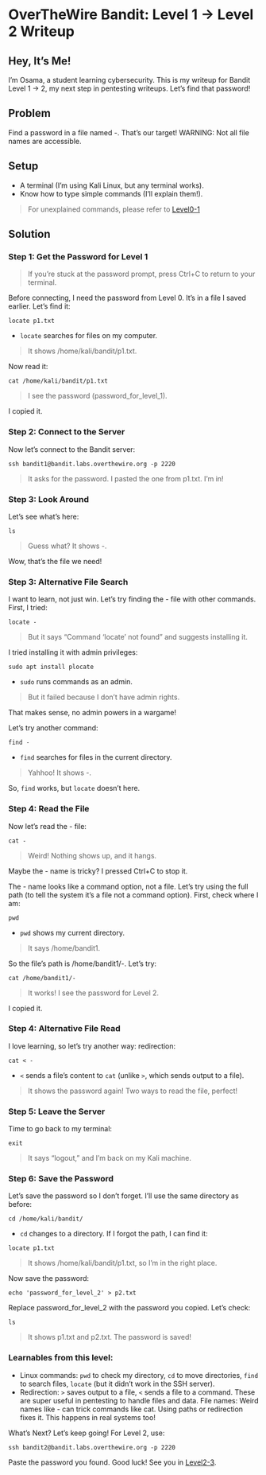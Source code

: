 # OverTheWire Bandit: Level 1 → Level 2 Writeup

## Hey, It’s Me!
I’m Osama, a student learning cybersecurity. This is my writeup for Bandit Level 1 → 2, my next step in pentesting writeups. Let’s find that password!

## Problem
Find a password in a file named -. That’s our target! WARNING: Not all file names are accessible.

## Setup
- A terminal (I’m using Kali Linux, but any terminal works).
- Know how to type simple commands (I’ll explain them!). 
> For unexplained commands, please refer to [Level0-1](Level0-1.md)

## Solution
### Step 1: Get the Password for Level 1
> If you’re stuck at the password prompt, press Ctrl+C to return to your terminal.

Before connecting, I need the password from Level 0. It’s in a file I saved earlier. Let’s find it:
```
locate p1.txt
```
- `locate` searches for files on my computer.
> It shows /home/kali/bandit/p1.txt.

Now read it:
```
cat /home/kali/bandit/p1.txt
```
> I see the password (password_for_level_1).

I copied it.

### Step 2: Connect to the Server
Now let’s connect to the Bandit server:
```
ssh bandit1@bandit.labs.overthewire.org -p 2220
```
> It asks for the password. I pasted the one from p1.txt. I’m in!

### Step 3: Look Around
Let’s see what’s here:
```
ls
```
> Guess what? It shows -.

Wow, that’s the file we need!

### Step 3: Alternative File Search
I want to learn, not just win. Let’s try finding the - file with other commands. First, I tried:
```
locate -
```
> But it says “Command ‘locate’ not found” and suggests installing it.

I tried installing it with admin privileges:
```
sudo apt install plocate
```
- `sudo` runs commands as an admin.
> But it failed because I don’t have admin rights.

That makes sense, no admin powers in a wargame!

Let’s try another command:
```
find -
```
- `find` searches for files in the current directory.
> Yahhoo! It shows -.

So, `find` works, but `locate` doesn’t here.

### Step 4: Read the File
Now let’s read the - file:
```
cat -
```
> Weird! Nothing shows up, and it hangs.

Maybe the - name is tricky? I pressed Ctrl+C to stop it.

The - name looks like a command option, not a file. Let’s try using the full path (to tell the system it’s a file not a command option). 
First, check where I am:
```
pwd
```
- `pwd` shows my current directory.
> It says /home/bandit1.

So the file’s path is /home/bandit1/-. Let’s try:
```
cat /home/bandit1/-
```
> It works! I see the password for Level 2.

I copied it.

### Step 4: Alternative File Read
I love learning, so let’s try another way: redirection:
```
cat < -
```
- `<` sends a file’s content to `cat` (unlike `>`, which sends output to a file).
> It shows the password again! Two ways to read the file, perfect!

### Step 5: Leave the Server
Time to go back to my terminal:
```
exit
```
> It says “logout,” and I’m back on my Kali machine.

### Step 6: Save the Password
Let’s save the password so I don’t forget. I’ll use the same directory as before:
```
cd /home/kali/bandit/
```
- `cd` changes to a directory.
If I forgot the path, I can find it:
```
locate p1.txt
```
> It shows /home/kali/bandit/p1.txt, so I’m in the right place.

Now save the password:
```
echo 'password_for_level_2' > p2.txt
```
Replace password_for_level_2 with the password you copied.
Let’s check:
```
ls
```
> It shows p1.txt and p2.txt. The password is saved!

### Learnables from this level:
- Linux commands: `pwd` to check my directory, `cd` to move directories, `find` to search files, `locate` (but it didn’t work in the SSH server).
- Redirection: `>` saves output to a file, `<` sends a file to a command. These are super useful in pentesting to handle files and data.
File names: Weird names like - can trick commands like cat. Using paths or redirection fixes it. This happens in real systems too!

What’s Next?
Let’s keep going! For Level 2, use:
```
ssh bandit2@bandit.labs.overthewire.org -p 2220
```
Paste the password you found. Good luck! See you in [Level2-3](Level2-3.md).
